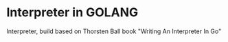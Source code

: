# Interpreter in GOLANG

Interpreter, build based on Thorsten Ball book "Writing An Interpreter In Go"
